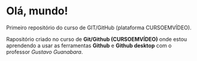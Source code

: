 # Olá, mundo!
 Primeiro repositório do curso de GIT/GitHub (plataforma CURSOEMVÍDEO).

 Rapositório criado no curso de **Git/Github (CURSOEMVÍDEO)** onde estou aprendendo a usar as ferramentas **Github** e **Github desktop** com o professor *Gustavo Guanabara*.
